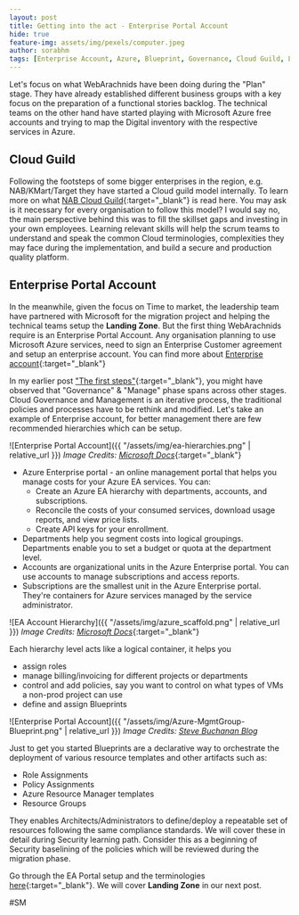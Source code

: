 ```yaml
---
layout: post
title: Getting into the act - Enterprise Portal Account
hide: true
feature-img: assets/img/pexels/computer.jpeg
author: sorabhm
tags: [Enterprise Account, Azure, Blueprint, Governance, Cloud Guild, Landing Zone]
---
```


Let's focus on what WebArachnids have been doing during the "Plan" stage. They have already established different business groups with a key focus on the preparation of a functional stories backlog. The technical teams on the other hand have started playing with Microsoft Azure free accounts and trying to map the Digital inventory with the respective services in Azure.

## Cloud Guild

Following the footsteps of some bigger enterprises in the region, e.g. NAB/KMart/Target they have started a Cloud guild model internally. To learn more on what [NAB Cloud Guild](https://medium.com/@nabtechblog/how-the-nab-cloud-guild-was-built-14c00f57a604){:target="_blank"} is read here.
You may ask is it necessary for every organisation to follow this model? I would say no, the main perspective behind this was to fill the skillset gaps and investing in your own employees. Learning relevant skills will help the scrum teams to understand and speak the common Cloud terminologies, complexities they may face during the implementation, and build a secure and production quality platform.

## Enterprise Portal Account

In the meanwhile, given the focus on Time to market, the leadership team have partnered with Microsoft for the migration project and helping the technical teams setup the **Landing Zone**. But the first thing WebArachnids require is an Enterprise Portal Account. Any organisation planning to use Microsoft Azure services, need to sign an Enterprise Customer agreement and setup an enterprise account. You can find more about [Enterprise account](https://docs.microsoft.com/en-us/azure/cost-management-billing/manage/ea-portal-get-started){:target="_blank"}

In my earlier post ["The first steps"](../02/The-first-steps.html){:target="_blank"}, you might have observed that "Governance" & "Manage" phase spans across other stages. Cloud Governance and Management is an iterative process, the traditional policies and processes have to be rethink and modified. Let's take an example of Enterprise account, for better management there are few recommended hierarchies which can be setup.

![Enterprise Portal Account]({{ "/assets/img/ea-hierarchies.png" | relative_url }})
_Image Credits: [Microsoft Docs](https://docs.microsoft.com/en-us/azure/cost-management-billing/manage/ea-portal-get-started)_{:target="_blank"}

* Azure Enterprise portal - an online management portal that helps you manage costs for your Azure EA services. You can:
  * Create an Azure EA hierarchy with departments, accounts, and subscriptions.
  * Reconcile the costs of your consumed services, download usage reports, and view price lists.
  * Create API keys for your enrollment.
* Departments help you segment costs into logical groupings. Departments enable you to set a budget or quota at the department level.
* Accounts are organizational units in the Azure Enterprise portal. You can use accounts to manage subscriptions and access reports.
* Subscriptions are the smallest unit in the Azure Enterprise portal. They're containers for Azure services managed by the service administrator.

![EA Account Hierarchy]({{ "/assets/img/azure_scaffold.png" | relative_url }})
_Image Credits: [Microsoft Docs](https://docs.microsoft.com/en-us/azure/cost-management-billing/manage/ea-portal-get-started)_{:target="_blank"}

Each hierarchy level acts like a logical container, it helps you

* assign roles
* manage billing/invoicing for different projects or departments
* control and add policies, say you want to control on what types of VMs a non-prod project can use
* define and assign Blueprints

![Enterprise Portal Account]({{ "/assets/img/Azure-MgmtGroup-Blueprint.png" | relative_url }})
_Image Credits: [Steve Buchanan Blog](http://www.buchatech.com/2018/09/architect-your-cloud-with-azure-blueprints/)_

Just to get you started Blueprints are a declarative way to orchestrate the deployment of various resource templates and other artifacts such as:

* Role Assignments
* Policy Assignments
* Azure Resource Manager templates
* Resource Groups

They enables Architects/Administrators to define/deploy a repeatable set of resources following the same compliance standards. We will cover these in detail during Security learning path. Consider this as a beginning of Security baselining of the policies which will be reviewed during the migration phase.

Go through the EA Portal setup and the terminologies [here](https://docs.microsoft.com/en-us/azure/cost-management-billing/manage/ea-portal-get-started){:target="_blank"}. We will cover **Landing Zone** in our next post.

#SM
